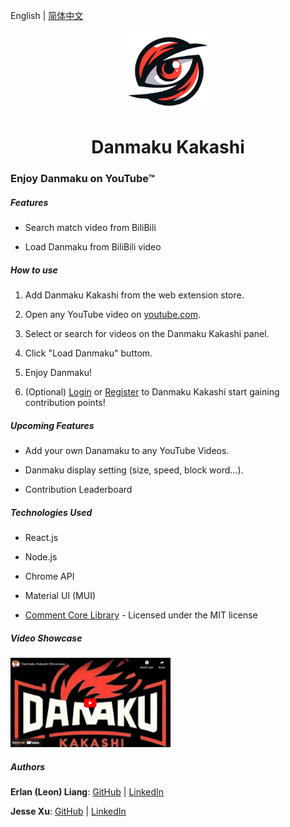 English | [简体中文](README.zh.md)


<p align="center">
<img src="https://raw.githubusercontent.com/Danmaku-Kakashi/Danmaku-Kakashi-Ext/Add-basic-user-functionality/extension/icons/logoicon-cropped.png" alt="" width="128">
</p>

<h1 align="center">Danmaku Kakashi</h1>

### Enjoy Danmaku on YouTube™

##### Features

- Search match video from BiliBili

- Load Danmaku from BiliBili video

##### How to use

1. Add Danmaku Kakashi from the web extension store.

2. Open any YouTube video on [youtube.com](https://www.youtube.com/).

3. Select or search for videos on the Danmaku Kakashi panel.

4. Click "Load Danmaku" buttom.

5. Enjoy Danmaku!

6. (Optional) [Login](https://www.dm-kks.com/home) or [Register](https://www.dm-kks.com/home) to Danmaku Kakashi start gaining contribution points!

##### Upcoming Features

- Add your own Danamaku to any YouTube Videos.

- Danmaku display setting (size, speed, block word...).

- Contribution Leaderboard

##### Technologies Used

- React.js

- Node.js

- Chrome API

- Material UI (MUI)

- [Comment Core Library](https://github.com/jabbany/CommentCoreLibrary) - Licensed under the MIT license


##### Video Showcase

[<img src="https://raw.githubusercontent.com/Danmaku-Kakashi/Danmaku-Kakashi-Ext/main/danmaku-kakashi/public/videoCover_en.png" alt="Play the Showcase" width="512" style="zoom: 50%;" />](https://www.youtube.com/watch?v=U25MSKsE_pQ)

##### Authors

**Erlan (Leon) Liang**: [GitHub](https://github.com/ErlanLiang) | [LinkedIn](https://www.linkedin.com/in/leon-erlanliang/)

**Jesse Xu**: [GitHub](https://github.com/mgrddsj) | [LinkedIn](https://linkedin.com/in/jessexu) 
